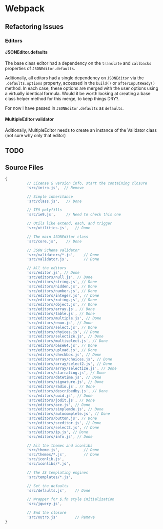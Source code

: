 # Webpack

## Refactoring Issues

### Editors

#### JSONEditor.defaults

The base class editor had a dependency on the `translate` and `callbacks` properties of `JSONEditor.defaults`.

Aditionally, all  editors had a single dependency on `JSONEditor` via the `.defaults.options` property, accessed in the `build()` or `afterInputReady()` method. In each case, these options are merged with the user options using a virtually identical formula. Would it be worth looking at creating a base class helper method for this merge, to keep things DRY?.

For now I have passed in `JSONEditor.defaults` as `defaults`.



#### MultipleEditor validator
Aditionally, MultipleEditor needs to create an instance of the Validator class (not sure why only that editor)

## TODO

## Source Files

```javascript
{
          // License & version info, start the containing closure
          'src/intro.js',  // Remove

          // Simple inheritance
          'src/class.js',   // Done

          // IE9 polyfills
          'src/ie9.js',     // Need to check this one

          // Utils like extend, each, and trigger
          'src/utilities.js',   // Done

          // The main JSONEditor class
          'src/core.js',    // Done

          // JSON Schema validator
          'src/validators/*.js',    // Done
          'src/validator.js',       // Done

          // All the editors
          'src/editor.js', // Done          
          'src/editors/null.js', // Done
          'src/editors/string.js', // Done
          'src/editors/hidden.js', // Done
          'src/editors/number.js', // Done
          'src/editors/integer.js', // Done
          'src/editors/rating.js', // Done
          'src/editors/object.js', // Done
          'src/editors/array.js', // Done
          'src/editors/table.js', // Done
          'src/editors/multiple.js', // Done
          'src/editors/enum.js', // Done
          'src/editors/select.js', // Done
          'src/editors/choices.js', // Done
          'src/editors/selectize.js', // Done
          'src/editors/multiselect.js', // Done
          'src/editors/base64.js', // Done
          'src/editors/upload.js', // Done
          'src/editors/checkbox.js', // Done
          'src/editors/array/choices.js', // Done
          'src/editors/array/select2.js', // Done
          'src/editors/array/selectize.js', // Done
          'src/editors/starrating.js', // Done
          'src/editors/datetime.js', // Done
          'src/editors/signature.js', // Done
          'src/editors/radio.js', // Done
          'src/editors/describedby.js', // Done
          'src/editors/uuid.js', // Done
          'src/editors/jodit.js', // Done
          'src/editors/ace.js', // Done
          'src/editors/simplemde.js', // Done
          'src/editors/autocomplete.js', // Done
          'src/editors/button.js', // Done
          'src/editors/sceditor.js', // Done
          'src/editors/select2.js', // Done
          'src/editors/ip.js', // Done
          'src/editors/info.js', // Done 

          // All the themes and iconlibs
          'src/theme.js',           // Done
          'src/themes/*.js',        // Done
          'src/iconlib.js',
          'src/iconlibs/*.js',

          // The JS templating engines
          'src/templates/*.js',

          // Set the defaults
          'src/defaults.js',    // Done

          // Wrapper for $.fn style initialization
          'src/jquery.js',      

          // End the closure
          'src/outro.js'        // Remove
}
```